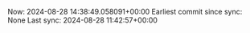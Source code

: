 Now: 2024-08-28 14:38:49.058091+00:00 Earliest commit since sync: None Last sync: 2024-08-28 11:42:57+00:00
